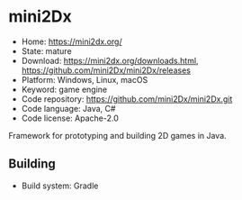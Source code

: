 # mini2Dx

- Home: https://mini2dx.org/
- State: mature
- Download: https://mini2dx.org/downloads.html, https://github.com/mini2Dx/mini2Dx/releases
- Platform: Windows, Linux, macOS
- Keyword: game engine
- Code repository: https://github.com/mini2Dx/mini2Dx.git
- Code language: Java, C#
- Code license: Apache-2.0

Framework for prototyping and building 2D games in Java.

## Building

- Build system: Gradle
